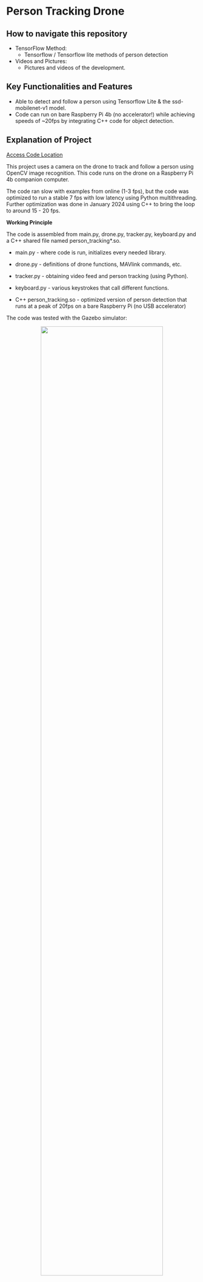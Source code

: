 # Person Tracking Drone

## How to navigate this repository

- TensorFlow Method:
  - Tensorflow / Tensorflow lite methods of person detection
- Videos and Pictures:
  - Pictures and videos of the development.
 
## Key Functionalities and Features

* Able to detect and follow a person using Tensorflow Lite & the ssd-mobilenet-v1 model.
* Code can run on bare Raspberry Pi 4b (no accelerator!) while achieving speeds of ~20fps by integrating C++ code for object detection.

## Explanation of Project

[Access Code Location](https://github.com/tommyzhng/person-tracking-drone/tree/master/tensorflowMethod)

This project uses a camera on the drone to track and follow a person using OpenCV image recognition.
This code runs on the drone on a Raspberry Pi 4b companion computer.

The code ran slow with examples from online (1-3 fps), but the code was optimized to run a stable 7 fps with low latency using Python multithreading. 
Further optimization was done in January 2024 using C++ to bring the loop to around 15 - 20 fps.

**Working Principle**

The code is assembled from main.py, drone.py, tracker.py, keyboard.py and a C++ shared file named person_tracking*.so.

* main.py - where code is run, initializes every needed library.
* drone.py - definitions of drone functions, MAVlink commands, etc.
* tracker.py - obtaining video feed and person tracking (using Python).
* keyboard.py - various keystrokes that call different functions.

* C++ person_tracking.so - optimized version of person detection that runs at a peak of 20fps on a bare Raspberry Pi (no USB accelerator)

The code was tested with the Gazebo simulator:

<p align="center">
  <img width="80%" height="80%" src="https://github.com/tommyzhng/drone/blob/master/Videos%20and%20Pictures/readme%20gifs/person%20tracking%20in%20gazebo.gif">
</p>

Direction / Yaw: 

The code returns the center of a person by taking the average of the X coordinates of the bounding boxes. Then it calculates the percentage of pixels that it is away from the center of the screen. This is passed to a PID controller and then to a drone function to turn the drone.

Forward / Backwards Movement: 

The code uses the bounding box height to determine how far a person is. It calculates a relative area using the Y distance of the bounding box. The Y axis was chosen over the X distance since the latter can be easily manipulated by spreading arms. This is passed to another PID controller to determine the drone's movement.

**Person Tracking Demo:** 

[Full Video](https://github.com/tommyzhng/drone/blob/master/Videos%20and%20Pictures/7%20yaw%20tracking%20person.mp4)
(embed .gif takes some time to load)
<p align="center">
  <img src="https://github.com/tommyzhng/drone/blob/master/Videos%20and%20Pictures/readme%20gifs/person%20tracking%20demo.gif">
</p>

Logic Flowchart (outdated)
<p align="center">
  <img src="https://github.com/tommyzhng/drone/blob/master/Videos%20and%20Pictures/readme%20gifs/person%20tracking%20flowchart.png">
</p>
